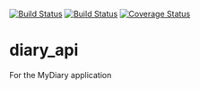 [![Build Status](https://travis-ci.org/runor-thoughtstudio/diary_api.svg?branch=develop)](https://travis-ci.org/runor-thoughtstudio/diary_api) [![Build Status](https://travis-ci.org/runor-thoughtstudio/diary_api.svg?branch=develop)](https://travis-ci.org/runor-thoughtstudio/diary_api) [![Coverage Status](https://coveralls.io/repos/github/runor-thoughtstudio/diary_api/badge.svg?branch=master)](https://coveralls.io/github/runor-thoughtstudio/diary_api?branch=master)


# diary_api
For the MyDiary application
